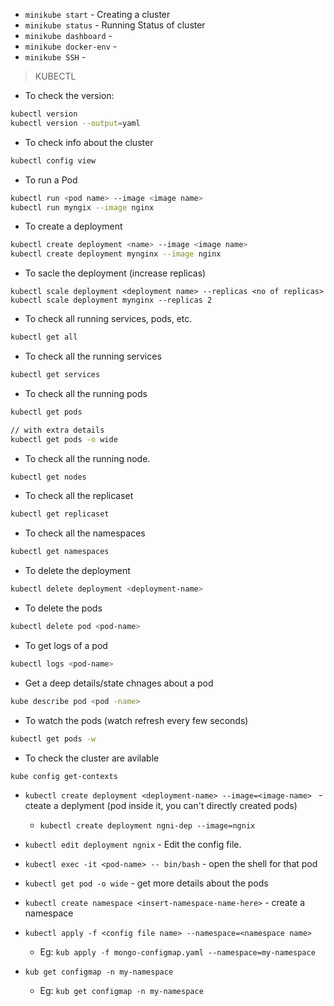 - `minikube start` - Creating a cluster
- `minikube status` - Running Status of cluster
- `minikube dashboard` - 
- `minikube docker-env` -
- `minikube SSH` -

> KUBECTL


- To check the version:

```bash
kubectl version
kubectl version --output=yaml
```

- To check info about the cluster

```bash
kubectl config view
```

- To run a Pod

```bash
kubectl run <pod name> --image <image name>
kubectl run myngix --image nginx
```

- To create a deployment

```bash
kubectl create deployment <name> --image <image name>
kubectl create deployment mynginx --image nginx
```

- To sacle the deployment (increase replicas)

```
kubectl scale deployment <deployment name> --replicas <no of replicas>
kubectl scale deployment mynginx --replicas 2
```

- To check all running services, pods, etc.

```bash
kubectl get all
```

- To check all the running services

```bash
kubectl get services
```

- To check all the running pods

```bash
kubectl get pods
```

```bash
// with extra details
kubectl get pods -o wide
```

- To check all the running node.

```bash
kubectl get nodes
```

- To check all the replicaset

```bash
kubectl get replicaset
```

- To check all the namespaces

```bash
kubectl get namespaces
```

- To delete the deployment

```bash
kubectl delete deployment <deployment-name>
```

- To delete the pods 

```bash
kubectl delete pod <pod-name>
```

- To get logs of a pod

```bash
kubectl logs <pod-name>
```

- Get a deep details/state chnages about a pod 

```bash
kube describe pod <pod -name>
```

- To watch the pods (watch refresh every few seconds)

```bash
kubectl get pods -w
```

- To check the cluster are avilable

```
kube config get-contexts
```

- `kubectl create deployment <deployment-name> --image=<image-name> ` - cteate a deplyment (pod inside it, you can't directly created pods)
    - `kubectl create deployment ngni-dep --image=ngnix` 
- `kubectl edit deployment ngnix` - Edit the config file.
- `kubectl exec -it <pod-name> -- bin/bash` - open the shell for that pod
- `kubectl get pod -o wide` - get more details about the pods

- `kubectl create namespace <insert-namespace-name-here>` - create a namespace
- `kubectl apply -f <config file name> --namespace=<namespace name>`
    - Eg: `kub apply -f mongo-configmap.yaml --namespace=my-namespace`
- `kub get configmap -n my-namespace`
    - Eg: `kub get configmap -n my-namespace`
    
